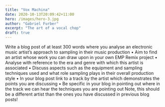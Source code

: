 ```yaml
---
title: "Vox Machina"
date: 2020-10-13T20:09:42+11:00
hero: /images/hero-3.jpg
author: "Gabriel Furber"
excerpt: "The art of a vocal chop"
draft: true
---
```




Write a blog post of at least 300 words where you analyse an electronic music artist’s approach to sampling in their music production
• Aim to find an artist whose work you can draw upon in your own EMP Remix project
• Analyse with reference to the era and genre with which this artist is associated
• Discuss aspects such as the equipment and sampling techniques used and what role sampling plays in their overall production style
• In your blog post link to a track by the artist which demonstrates the points you are discussing
• Be specific in your blog in pointing out where in the track we can hear the techniques you are pointing out
Note, this should be a different artist than the ones you have discussed in previous blog posts!
